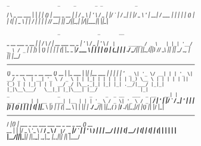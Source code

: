     _                  _     _       _ _            _   
   / \   _ __     ___ | | __| |  ___(_) | ___ _ __ | |_ 
  / _ \ | '_ \   / _ \| |/ _` | / __| | |/ _ \ '_ \| __|
 / ___ \| | | | | (_) | | (_| | \__ \ | |  __/ | | | |_ 
/_/   \_\_| |_|  \___/|_|\__,_| |___/_|_|\___|_| |_|\__|
                                                        
                       _              _       __                 
 _ __   ___  _ __   __| |            / \     / _|_ __ ___   __ _ 
| '_ \ / _ \| '_ \ / _` |     _____ / _ \   | |_| '__/ _ \ / _` |
| |_) | (_) | | | | (_| |_ _ |_____/ ___ \  |  _| | | (_) | (_| |
| .__/ \___/|_| |_|\__,_(_|_|_)   /_/   \_\ |_| |_|  \___/ \__, |
|_|                                                        |___/ 
   _                             _       _          _   _          
  (_)_   _ _ __ ___  _ __  ___  (_)_ __ | |_ ___   | |_| |__   ___ 
  | | | | | '_ ` _ \| '_ \/ __| | | '_ \| __/ _ \  | __| '_ \ / _ \
  | | |_| | | | | | | |_) \__ \ | | | | | || (_) | | |_| | | |  __/
 _/ |\__,_|_| |_| |_| .__/|___/ |_|_| |_|\__\___/   \__|_| |_|\___|
|__/                |_|                                            
                       _                  _           _     _ 
 _ __   ___  _ __   __| |       ___ _ __ | | __ _ ___| |__ | |
| '_ \ / _ \| '_ \ / _` | _____/ __| '_ \| |/ _` / __| '_ \| |
| |_) | (_) | | | | (_| ||_____\__ \ |_) | | (_| \__ \ | | |_|
| .__/ \___/|_| |_|\__,_( )    |___/ .__/|_|\__,_|___/_| |_(_)
|_|                     |/         |_|                        
 ____  _ _                                         _       
/ ___|(_) | ___ _ __   ___ ___    __ _  __ _  __ _(_)_ __  
\___ \| | |/ _ \ '_ \ / __/ _ \  / _` |/ _` |/ _` | | '_ \ 
 ___) | | |  __/ | | | (_|  __/ | (_| | (_| | (_| | | | | |
|____/|_|_|\___|_| |_|\___\___|  \__,_|\__, |\__,_|_|_| |_|
                                       |___/               
